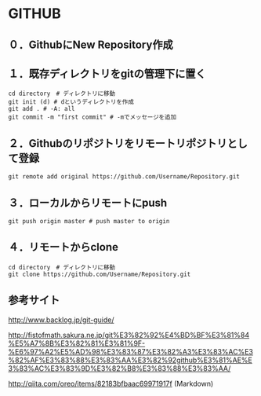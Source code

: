 # GITHUB

## ０．GithubにNew Repository作成

## １．既存ディレクトリをgitの管理下に置く
  `cd directory　# ディレクトリに移動`  
  `git init (d) # dというディレクトリを作成`  
  `git add . # -A: all`  
  `git commit -m "first commit" # -mでメッセージを追加`
  
## ２．Githubのリポジトリをリモートリポジトリとして登録
  `git remote add original https://github.com/Username/Repository.git`

## ３．ローカルからリモートにpush
  `git push origin master # push master to origin`


## ４．リモートからclone
  `cd directory　# ディレクトリに移動`  
  `git clone https://github.com/Username/Repository.git`

## 参考サイト
http://www.backlog.jp/git-guide/

http://fistofmath.sakura.ne.jp/git%E3%82%92%E4%BD%BF%E3%81%84%E5%A7%8B%E3%82%81%E3%81%9F-%E6%97%A2%E5%AD%98%E3%83%87%E3%82%A3%E3%83%AC%E3%82%AF%E3%83%88%E3%83%AA%E3%82%92github%E3%81%AE%E3%83%AC%E3%83%9D%E3%82%B8%E3%83%88%E3%83%AA/

http://qiita.com/oreo/items/82183bfbaac69971917f (Markdown)
